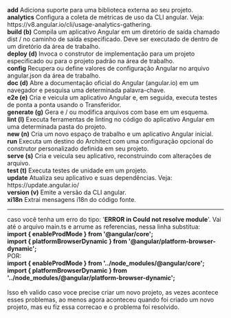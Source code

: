 <p>
  <b>add</b> Adiciona suporte para uma biblioteca externa ao seu projeto.<br>
  <b>analytics</b> Configura a coleta de métricas de uso da CLI angular. Veja: https://v8.angular.io/cli/usage-analytics-gathering.<br>
  <b>build (b)</b> Compila um aplicativo Angular em um diretório de saída chamado dist / no caminho de saída especificado. Deve ser executado de dentro de um diretório da área de trabalho.<br>
  <b>deploy (d)</b> Invoca o construtor de implementação para um projeto especificado ou para o projeto padrão na área de trabalho.<br>
  <b>config</b> Recupera ou define valores de configuração Angular no arquivo angular.json da área de trabalho.<br>
  <b>doc (d)</b> Abre a documentação oficial do Angular (angular.io) em um navegador e pesquisa uma determinada palavra-chave.<br>
  <b>e2e (e)</b> Cria e veicula um aplicativo Angular e, em seguida, executa testes de ponta a ponta usando o Transferidor.<br>
  <b>generate (g)</b> Gera e / ou modifica arquivos com base em um esquema.  <br>
  <b>lint (l)</b> Executa ferramentas de linting no código do aplicativo Angular em uma determinada pasta do projeto.<br>
  <b>new (n)</b> Cria um novo espaço de trabalho e um aplicativo Angular inicial.<br>
  <b>run</b> Executa um destino do Architect com uma configuração opcional do construtor personalizado definida em seu projeto.<br>
  <b>serve (s)</b> Cria e veicula seu aplicativo, reconstruindo com alterações de arquivo.<br>
  <b>test (t)</b> Executa testes de unidade em um projeto.<br>
  <b>update</b> Atualiza seu aplicativo e suas dependências. Veja: https://update.angular.io/<br>
  <b>version (v)</b> Emite a versão da CLI angular.<br>
  <b>xi18n</b> Extrai mensagens i18n do código fonte.<br>
</p>
<p>
<hr>
caso você tenha um erro do tipo: '<b>ERROR in Could not resolve module</b>'.
Vai até o arquivo main.ts e arrume as referencias, nessa linha substitua:<br>
<b>
import { enableProdMode } from '@angular/core';<br>
import { platformBrowserDynamic } from '@angular/platform-browser-dynamic';<br>
</b>
POR:
<br>
<b>
import { enableProdMode } from '../node_modules/@angular/core';<br>
import { platformBrowserDynamic } from '../node_modules/@angular/platform-browser-dynamic';<br>
</b>
<br>
Isso eh valido caso voce precise criar um novo projeto, as vezes acontece esses problemas, ao menos agora aconteceu quando
foi criado um novo projeto, mas eu fiz essa correcao e o problema foi resolvido.
</p>